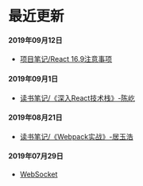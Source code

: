 # 最近更新
#### 2019年09月12日
 - [项目笔记/React 16.9注意事项](./project/react-16.9-notice/)

#### 2019年09月1日
 - [读书笔记/《深入React技术栈》-陈屹](./note/react-deep-learning/)

#### 2019年08月21日
 - [读书笔记/《Webpack实战》-居玉浩](./note/webpack-experience/)
 
#### 2019年07月29日
 - [WebSocket](./web/WebSocket.md)
